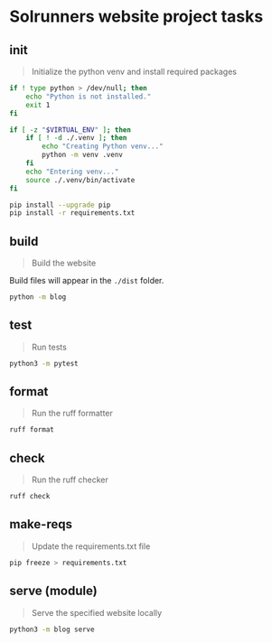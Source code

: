 # Solrunners website project tasks

## init

> Initialize the python venv and install required packages

```sh
if ! type python > /dev/null; then
    echo "Python is not installed."
    exit 1
fi

if [ -z "$VIRTUAL_ENV" ]; then
    if [ ! -d ./.venv ]; then
        echo "Creating Python venv..."
        python -m venv .venv
    fi
    echo "Entering venv..."
    source ./.venv/bin/activate
fi

pip install --upgrade pip
pip install -r requirements.txt
```

## build

> Build the website

Build files will appear in the `./dist` folder.

```sh
python -m blog
```

## test

> Run tests

```sh
python3 -m pytest
```

## format

> Run the ruff formatter

```sh
ruff format
```

## check

> Run the ruff checker

```sh
ruff check
```

## make-reqs

> Update the requirements.txt file

```sh
pip freeze > requirements.txt
```

## serve (module)

> Serve the specified website locally

```sh
python3 -m blog serve
```
